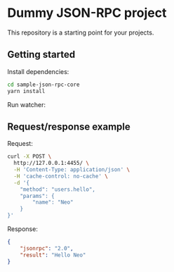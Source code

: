# Dummy JSON-RPC project

This repository is a starting point for your projects.

## Getting started

Install dependencies:

```bash
cd sample-json-rpc-core
yarn install
```

Run watcher:

## Request/response example

Request:

```bash
curl -X POST \
  http://127.0.0.1:4455/ \
  -H 'Content-Type: application/json' \
  -H 'cache-control: no-cache' \
  -d '{
    "method": "users.hello",
    "params": {
        "name": "Neo"
    }
}'
```

Response:

```json
{
    "jsonrpc": "2.0",
    "result": "Hello Neo"
}
```